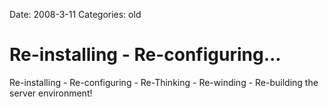 Date: 2008-3-11
Categories: old

# Re-installing - Re-configuring...

Re-installing - Re-configuring - Re-Thinking - Re-winding - Re-building the server environment!
